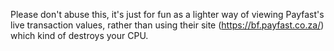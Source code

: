 Please don't abuse this, it's just for fun as a lighter way of viewing Payfast's live transaction values, rather than using their site (https://bf.payfast.co.za/) which kind of destroys your CPU.
